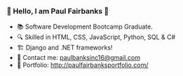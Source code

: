 ### 👋  Hello, I am Paul Fairbanks 👋

- 📚  Software Development Bootcamp Graduate.
- 🔍  Skilled in HTML, CSS, JavaScript, Python, SQL & C#
- 🏗  Django and .NET frameworks!
- 📧  Contact me: paulbanksinc16@gmail.com
- 📍  Portfolio: http://paulfairbanksportfolio.com/

